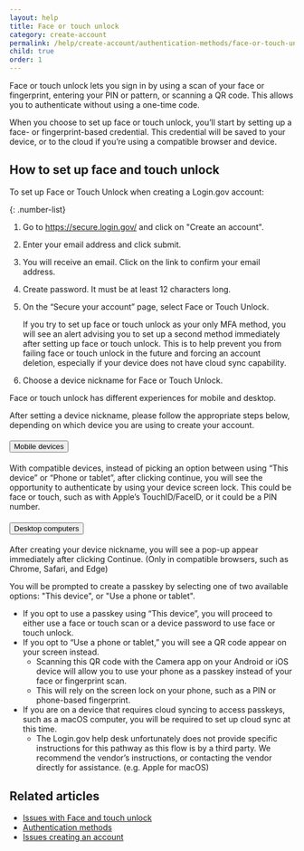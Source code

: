 ```yaml
---
layout: help
title: Face or touch unlock
category: create-account
permalink: /help/create-account/authentication-methods/face-or-touch-unlock/
child: true
order: 1
---
```


Face or touch unlock lets you sign in by using a scan of your face or fingerprint, entering your PIN or pattern, or scanning a QR code. This allows you to authenticate without using a one-time code.

When you choose to set up face or touch unlock, you’ll start by setting up a face- or fingerprint-based credential. This credential will be saved to your device, or to the cloud if you’re using a compatible browser and device.

## How to set up face and touch unlock

To set up Face or Touch Unlock when creating a Login.gov account:

{: .number-list}

1. Go to <https://secure.login.gov/> and click on "Create an account".
2. Enter your email address and click submit.
3. You will receive an email. Click on the link to confirm your email address.
4. Create password. It must be at least 12 characters long.
5. On the “Secure your account” page, select Face or Touch Unlock.

   If you try to set up face or touch unlock as your only MFA method, you will see an alert advising you to set up a second method immediately after setting up face or touch unlock. This is to help prevent you from failing face or touch unlock in the future and forcing an account deletion, especially if your device does not have cloud sync capability.
6. Choose a device nickname for Face or Touch Unlock.

Face or touch unlock has different experiences for mobile and desktop.

After setting a device nickname, please follow the appropriate steps below, depending on which device you are using to create your account.

<div class="usa-accordion usa-accordion--bordered margin-y-4">
  <h4 class="usa-accordion__heading">
    <button
      type="button"
      class="usa-accordion__button"
      aria-expanded="false"
      aria-controls="b-a1"
    >
      Mobile devices
    </button>
  </h4>
  <div id="b-a1" class="usa-accordion__content usa-prose">
    <p>
      With compatible devices, instead of picking an option between using “This device” or “Phone or tablet”, after clicking continue, you will see the opportunity to authenticate by using your device screen lock. This could be face or touch, such as with Apple’s TouchID/FaceID, or it could be a PIN number.
    </p>
  </div>
</div>

<div class="usa-accordion usa-accordion--bordered margin-y-4">
  <h4 class="usa-accordion__heading">
    <button
      type="button"
      class="usa-accordion__button"
      aria-expanded="false"
      aria-controls="b-a2"
    >
      Desktop computers
    </button>
  </h4>
  <div id="b-a2" class="usa-accordion__content usa-prose">
    <p>
      After creating your device nickname, you will see a pop-up appear immediately after clicking Continue. (Only in compatible browsers, such as Chrome, Safari, and Edge)
    </p>
    <p>
      You will be prompted to create a passkey by selecting one of two available options: "This device", or "Use a phone or tablet".
    </p>
    <ul>
      <li>
        If you opt to use a passkey using “This device”, you will proceed to either use a face or touch scan or a device password to use face or touch unlock.
      </li>
      <li>
        If you opt to “Use a phone or tablet,” you will see a QR code appear on your screen instead.
        <ul>
          <li>
            Scanning this QR code with the Camera app on your Android or iOS device will allow you to use your phone as a passkey instead of your face or fingerprint scan.
          </li>
          <li>
            This will rely on the screen lock on your phone, such as a PIN or phone-based fingerprint.
          </li>
        </ul>
      </li>
      <li>
        If you are on a device that requires cloud syncing to access passkeys, such as a macOS computer, you will be required to set up cloud sync at this time.
        <ul>
          <li>
            The Login.gov help desk unfortunately does not provide specific instructions for this pathway as this flow is by a third party. We recommend the vendor’s instructions, or contacting the vendor directly for assistance. (e.g. Apple for macOS)
          </li>
        </ul>
      </li>
    </ul>
  </div>
</div>

## Related articles
* [Issues with Face and touch unlock](/help/trouble-signing-in/authentication/face-and-touch-unlock/)
* [Authentication methods](/help/create-account/authentication-methods/)
* [Issues creating an account](/help/create-account/issues-creating-an-account/)
